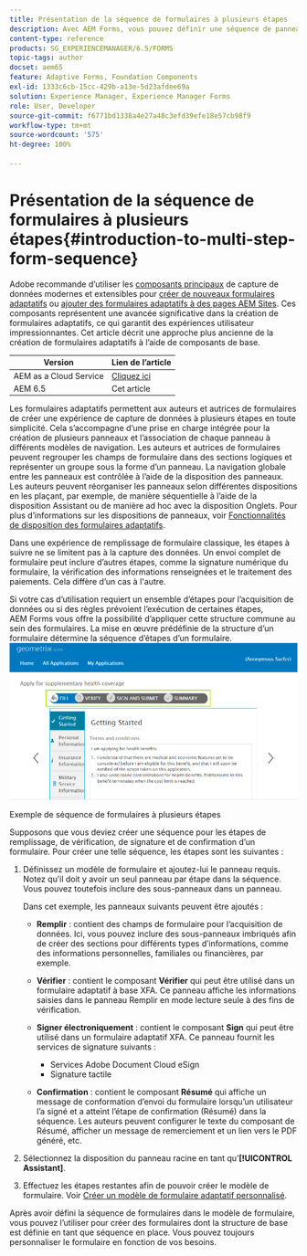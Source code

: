 ```yaml
---
title: Présentation de la séquence de formulaires à plusieurs étapes
description: Avec AEM Forms, vous pouvez définir une séquence de panneaux de formulaires dans lesquels vous souhaitez que les utilisateurs et les utilisatrices naviguent et remplissent un formulaire adaptatif.
content-type: reference
products: SG_EXPERIENCEMANAGER/6.5/FORMS
topic-tags: author
docset: aem65
feature: Adaptive Forms, Foundation Components
exl-id: 1333c6cb-15cc-429b-a13e-5d23afdee69a
solution: Experience Manager, Experience Manager Forms
role: User, Developer
source-git-commit: f6771bd1338a4e27a48c3efd39efe18e57cb98f9
workflow-type: tm+mt
source-wordcount: '575'
ht-degree: 100%

---
```


# Présentation de la séquence de formulaires à plusieurs étapes{#introduction-to-multi-step-form-sequence}

<span class="preview"> Adobe recommande d’utiliser les [composants principaux](https://experienceleague.adobe.com/docs/experience-manager-core-components/using/adaptive-forms/introduction.html?lang=fr) de capture de données modernes et extensibles pour [créer de nouveaux formulaires adaptatifs](/help/forms/using/create-an-adaptive-form-core-components.md) ou [ajouter des formulaires adaptatifs à des pages AEM Sites](/help/forms/using/create-or-add-an-adaptive-form-to-aem-sites-page.md). Ces composants représentent une avancée significative dans la création de formulaires adaptatifs, ce qui garantit des expériences utilisateur impressionnantes. Cet article décrit une approche plus ancienne de la création de formulaires adaptatifs à l’aide de composants de base. </span>

| Version | Lien de l’article |
| -------- | ---------------------------- |
| AEM as a Cloud Service | [Cliquez ici](https://experienceleague.adobe.com/docs/experience-manager-cloud-service/content/forms/adaptive-forms-authoring/authoring-adaptive-forms-foundation-components/configure-layout-of-an-adaptive-form/introduction-form-sequence.html?lang=fr) |
| AEM 6.5 | Cet article |


Les formulaires adaptatifs permettent aux auteurs et autrices de formulaires de créer une expérience de capture de données à plusieurs étapes en toute simplicité. Cela s’accompagne d’une prise en charge intégrée pour la création de plusieurs panneaux et l’association de chaque panneau à différents modèles de navigation. Les auteurs et autrices de formulaires peuvent regrouper les champs de formulaire dans des sections logiques et représenter un groupe sous la forme d’un panneau. La navigation globale entre les panneaux est contrôlée à l’aide de la disposition des panneaux. Les auteurs peuvent réorganiser les panneaux selon différentes dispositions en les plaçant, par exemple, de manière séquentielle à l’aide de la disposition Assistant ou de manière ad hoc avec la disposition Onglets. Pour plus d’informations sur les dispositions de panneaux, voir [Fonctionnalités de disposition des formulaires adaptatifs](../../forms/using/layout-capabilities-adaptive-forms.md).

Dans une expérience de remplissage de formulaire classique, les étapes à suivre ne se limitent pas à la capture des données. Un envoi complet de formulaire peut inclure d’autres étapes, comme la signature numérique du formulaire, la vérification des informations renseignées et le traitement des paiements. Cela diffère d’un cas à l&#39;autre.

Si votre cas d’utilisation requiert un ensemble d’étapes pour l’acquisition de données ou si des règles prévoient l’exécution de certaines étapes, AEM Forms vous offre la possibilité d’appliquer cette structure commune au sein des formulaires. La mise en œuvre prédéfinie de la structure d’un formulaire détermine la séquence d’étapes d’un formulaire. ![Exemple de séquence de formulaires à plusieurs étapes](assets/formpipeline.png)

Exemple de séquence de formulaires à plusieurs étapes

Supposons que vous deviez créer une séquence pour les étapes de remplissage, de vérification, de signature et de confirmation d’un formulaire. Pour créer une telle séquence, les étapes sont les suivantes :

1. Définissez un modèle de formulaire et ajoutez-lui le panneau requis. Notez qu’il doit y avoir un seul panneau par étape dans la séquence. Vous pouvez toutefois inclure des sous-panneaux dans un panneau.

   Dans cet exemple, les panneaux suivants peuvent être ajoutés :

   * **Remplir** : contient des champs de formulaire pour l’acquisition de données. Ici, vous pouvez inclure des sous-panneaux imbriqués afin de créer des sections pour différents types d’informations, comme des informations personnelles, familiales ou financières, par exemple.

   * **Vérifier** : contient le composant **Vérifier** qui peut être utilisé dans un formulaire adaptatif à base XFA. Ce panneau affiche les informations saisies dans le panneau Remplir en mode lecture seule à des fins de vérification.

   * **Signer électroniquement** : contient le composant **Sign** qui peut être utilisé dans un formulaire adaptatif XFA. Ce panneau fournit les services de signature suivants :

      * Services Adobe Document Cloud eSign
      * Signature tactile

   * **Confirmation** : contient le composant **Résumé** qui affiche un message de conformation d’envoi du formulaire lorsqu’un utilisateur l’a signé et a atteint l’étape de confirmation (Résumé) dans la séquence. Les auteurs peuvent configurer le texte du composant de Résumé, afficher un message de remerciement et un lien vers le PDF généré, etc.

1. Sélectionnez la disposition du panneau racine en tant qu’**[!UICONTROL Assistant]**.
1. Effectuez les étapes restantes afin de pouvoir créer le modèle de formulaire. Voir [Créer un modèle de formulaire adaptatif personnalisé](../../forms/using/custom-adaptive-forms-templates.md).

Après avoir défini la séquence de formulaires dans le modèle de formulaire, vous pouvez l’utiliser pour créer des formulaires dont la structure de base est définie en tant que séquence en place. Vous pouvez toujours personnaliser le formulaire en fonction de vos besoins.
